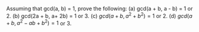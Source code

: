 Assuming that gcd(a, b) = 1, prove the following:
(a) gcd(a + b, a - b) = 1 or 2.
(b) gcd(2a + b, a+ 2b) = 1 or 3.
(c) $gcd(a + b, a^2 + b^2) = 1$ or 2.
(d) $gcd(a + b, a^2 - ab+ b^2) = 1$ or 3.